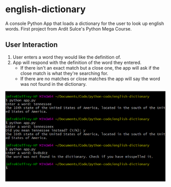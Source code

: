 # english-dictionary
A console Python App that loads a dictionary for the user to look up english words. First project from Ardit Sulce's Python Mega Course.

## User Interaction
1. User enters a word they would like the definition of.
2. App will respond with the definition of the word they entered.
    * If there isn't an exact match but a close one, the app will ask if the close match is what they're searching for.
    * If there are no matches or close matches the app will say the word was not found in the dictionary.

![console](IMG/console.png)